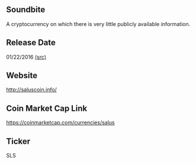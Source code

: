## Soundbite

A cryptocurrency on which there is very little publicly available information. 

## Release Date

01/22/2016 [(src)](https://coinmarketcap.com/currencies/salus)

## Website

http://saluscoin.info/

## Coin Market Cap Link

https://coinmarketcap.com/currencies/salus

## Ticker

SLS

